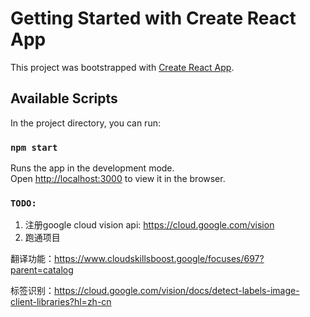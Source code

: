 # Getting Started with Create React App

This project was bootstrapped with [Create React App](https://github.com/facebook/create-react-app).

## Available Scripts

In the project directory, you can run:

### `npm start`

Runs the app in the development mode.\
Open [http://localhost:3000](http://localhost:3000) to view it in the browser.

### `TODO:`

1. 注册google cloud vision api: <https://cloud.google.com/vision>
2. 跑通项目

翻译功能：<https://www.cloudskillsboost.google/focuses/697?parent=catalog>

标签识别：<https://cloud.google.com/vision/docs/detect-labels-image-client-libraries?hl=zh-cn>
